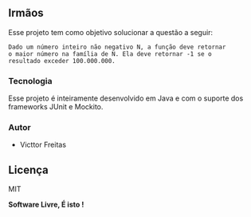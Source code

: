 ## Irmãos

Esse projeto tem como objetivo solucionar a questão a seguir:
```
Dado um número inteiro não negativo N, a função deve retornar
o maior número na família de N. Ela deve retornar -1 se o
resultado exceder 100.000.000.
 ``` 

### Tecnologia

Esse projeto é inteiramente desenvolvido em Java e com o suporte dos frameworks JUnit e Mockito.

### Autor

-   Victtor Freitas

## Licença

MIT

**Software Livre, É isto !**
